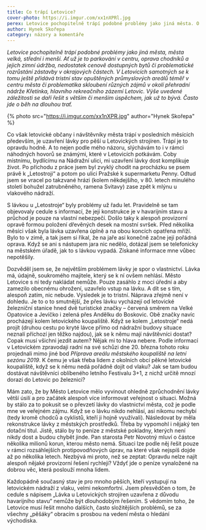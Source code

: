 ```yaml
---
title: Co trápí Letovice?
cover-photo: https://i.imgur.com/xx1nXPRl.jpg
perex: Letovice pochopitelně trápí podobné problémy jako jiná města. O jednom specifickém napsal komentář Hynek Skořepa. Týká se uzavření lávky pro pěší u Letovických strojíren.
author: Hynek Skořepa
category: názory a komentáře
---
```


*Letovice pochopitelně trápí podobné problémy jako jiná města, města velká, střední i menší. Ať už je to parkování v centru, oprava chodníků a jejich zimní údržba, nedostatek cenově dostupných bytů či problematické rozrůstání zástavby v okrajových částech. V Letovicích samotných se k tomu ještě přidává tristní stav opuštěných průmyslových areálů téměř v centru města či problematika skloubení různých zájmů v okolí přehradní nádrže Křetínka, hlavního rekreačního zázemí Letovic. Výše uvedené záležitosti se daří řešit s větším či menším úspěchem, jak už to bývá. Často jde o běh na dlouhou trať.*

{% photo src="https://i.imgur.com/xx1nXPR.jpg" author="Hynek Skořepa" %}

Co však letovické občany i návštěvníky města trápí v posledních měsících především, je uzavření lávky pro pěší u Letovických strojíren. Trápí je to opravdu hodně. A to nejen podle mého názoru, slýchávám to i v rámci náhodných hovorů se známými, které v Letovicích potkávám. Coby místnímu, bydlícímu na Nádražní ulici, mi uzavření lávky dost komplikuje život. Po příchodu z práce jsem byl zvyklý chodit na procházku se psem právě k „Letostroji“ a potom po ulici Pražské k supermarketu Penny. Odtud jsem se vracel po takzvané hrázi (kolem někdejšího, v 80. letech minulého století bohužel zatrubněného, ramena Svitavy) zase zpět k mlýnu u vlakového nádraží.

S lávkou u „Letostroje“ byly problémy už řadu let. Pravidelně se tam objevovaly cedule s informací, že její konstrukce je v havarijním stavu a průchod je pouze na vlastní nebezpečí. Došlo taky k alespoň provizorní opravě formou položení dřevěných desek na mostní svršek. Před několika měsíci však byla lávka uzavřena úplně a na obou koncích opatřena mříží. Bylo to v zimě, a tak jsem si říkal, že na jaře asi konečně začne její pořádná oprava. Když se ani s nástupem jara nic nedělo, dotázal jsem se telefonicky na městském úřadě, jak to s lávkou vypadá. Získané informace mne vůbec nepotěšily.

Dozvěděl jsem se, že největším problémem lávky je spor o vlastnictví. Lávka má, údajně, soukromého majitele, který se k ní ovšem nehlásí. Město Letovice s ní tedy nakládat nemůže. Pouze zasáhlo z moci úřední a aby zamezilo obecnému ohrožení, uzavřelo vstup na lávku. A dít se s tím, alespoň zatím, nic nebude. Výsledek je to tristní. Náprava zřejmě není v dohledu. Je to o to smutnější, že přes lávku vycházejí od letovické železniční stanice hned dvě turistické značky – červená směrem na Velké Opatovice a Jevíčko i zelená přes Andělku do Boskovic. Obě značky navíc procházejí kolem letovického koupaliště. Když se kolem „Letostroje“ nedá projít (druhou cestu po kryté lávce přímo od nádražní budovy situace neznalí příchozí jen těžko najdou), jak se k němu mají návštěvníci dostat? Copak musí všichni jezdit autem? Nějak mi to hlava nebere. Podle informací v Letovickém zpravodaji radní na své schůzi dne 20. března tohoto roku projednali mimo jiné bod *Příprava areálu městského koupaliště na letní sezónu 2019*. K čemu je však třeba lidem z okolních obcí pěkné letovické koupaliště, když se k němu nedá pořádně dojít od vlaku? Jak se tam budou dostávat návštěvníci oblíbeného letního Festivalu 3+1, z nichž určitě mnozí dorazí do Letovic po železnici?

Mám zato, že by Město Letovice mělo vyvinout ohledně zprůchodnění lávky větší úsilí a pro začátek alespoň více informovat veřejnost o situaci. Možná by stálo za to pokusit se o převzetí lávky do vlastnictví města, což je podle mne ve veřejném zájmu. Když se o lávku nikdo nehlásí, asi nikomu nechybí (tedy kromě chodců a cyklistů, kteří ji hojně využívali).  Následovat by měla rekonstrukce lávky z městských prostředků. Třeba by vypomohl i nějaký ten dotační titul. Jistě, stálo by to peníze z městské pokladny, kterých není nikdy dost a budou chybět jinde. Pan starosta Petr Novotný mluví o částce několika milionů korun, kterou město nemá. Situaci lze podle něj řešit pouze v rámci rozsáhlejších protipovodňových úprav, na které však nejspíš dojde až po několika letech. Nezbývá mi proto, než se zeptat: Opravdu nelze najít alespoň nějaké provizorní řešení rychleji?  Vždyť jde o peníze vynaložené na dobrou věc, která poslouží mnoha lidem.

Každopádně současný stav je pro mnoho pěších, kteří vystupují na letovickém nádraží z vlaku, velmi nekomfortní. Jsem přesvědčen o tom, že cedule s nápisem „Lávka u Letovických strojíren uzavřena z důvodu havarijního stavu“ nemůže být dlouhodobým řešením. S vědomím toho, že Letovice musí řešit mnoho dalších, často složitějších problémů, se za všechny „pěšáky“ obracím s prosbou na vedení města o hledání východiska.